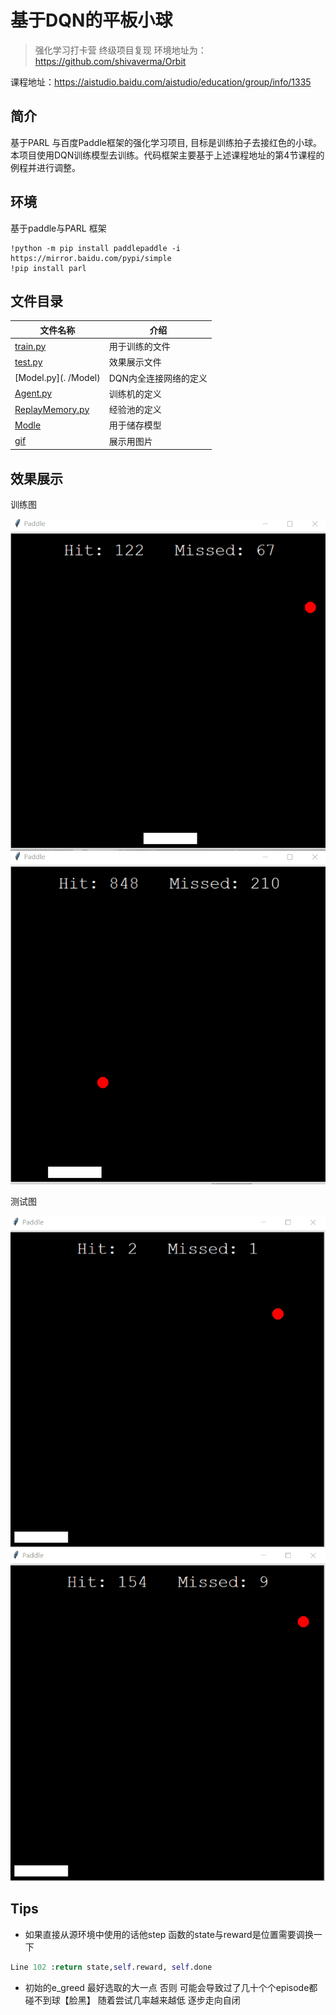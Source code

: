 # 基于DQN的平板小球

> 强化学习打卡营 终级项目复现
环境地址为：https://github.com/shivaverma/Orbit

课程地址：https://aistudio.baidu.com/aistudio/education/group/info/1335

## 简介
基于PARL 与百度Paddle框架的强化学习项目, 目标是训练拍子去接红色的小球。本项目使用DQN训练模型去训练。代码框架主要基于上述课程地址的第4节课程的例程并进行调整。

## 环境
基于paddle与PARL 框架
```
!python -m pip install paddlepaddle -i https://mirror.baidu.com/pypi/simple
!pip install parl
```

## 文件目录
文件名称|介绍
---|---
[train.py](./train.py)| 用于训练的文件
[test.py](./test.py) |效果展示文件
[Model.py](. /Model)| DQN内全连接网络的定义
[Agent.py](./Agent.py) | 训练机的定义
[ReplayMemory.py](./RelpayMemory.py)| 经验池的定义
[Modle](./Model)|用于储存模型
[gif](./gif)|展示用图片

## 效果展示
训练图

![paddle](./gif/paddle.gif)
![paddle2](./gif/paddle2.gif)

测试图

![paddle3](./gif/paddle3.gif)
![paddle4](./gif/paddle4.gif)

## Tips
* 如果直接从源环境中使用的话他step 函数的state与reward是位置需要调换一下

```Python
Line 102 :return state,self.reward, self.done
```
* 初始的e_greed  最好选取的大一点 否则 可能会导致过了几十个个episode都碰不到球【脸黑】 随着尝试几率越来越低 逐步走向自闭
